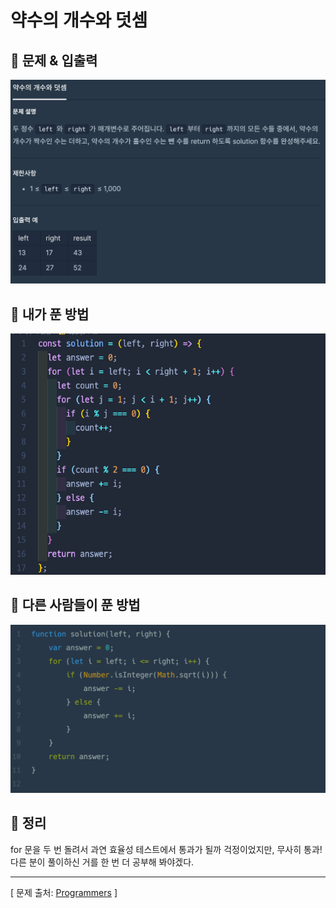 # 약수의 개수와 덧셈

## 📍 문제 & 입출력

<img src="./Images/1.png"/>

## 📍 내가 푼 방법

<img src="./Images/2.png"/>

## 📍 다른 사람들이 푼 방법

<img src="./Images/3.png"/>

## 📍 정리

for 문을 두 번 돌려서 과연 효율성 테스트에서 통과가 될까 걱정이었지만, 무사히 통과! 다른 분이 풀이하신 거를 한 번 더 공부해 봐야겠다.

---

[ 문제 출처: [Programmers](https://programmers.co.kr/) ]
